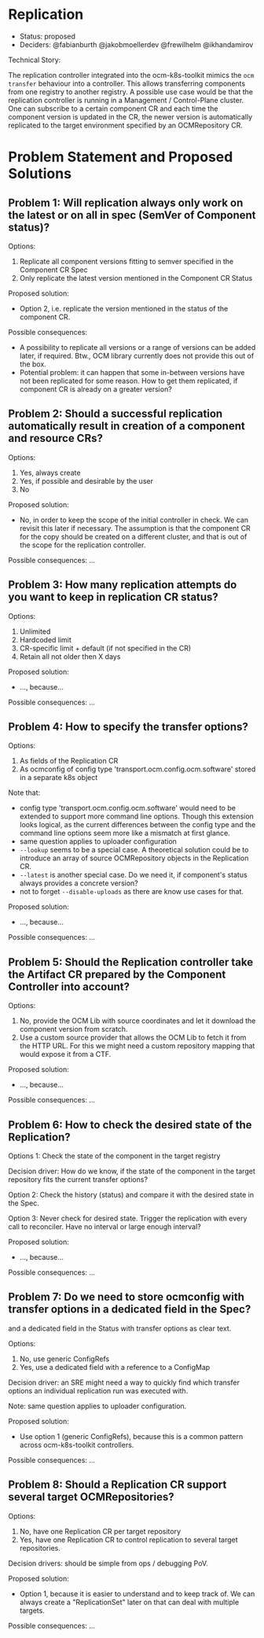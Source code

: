 # Replication

* Status: proposed
* Deciders: @fabianburth @jakobmoellerdev @frewilhelm @ikhandamirov 

Technical Story: 

The replication controller integrated into the ocm-k8s-toolkit mimics the `ocm transfer` behaviour into a controller. This allows transferring components from one registry to another  registry. A possible use case would be that the replication controller is running in a Management / Control-Plane cluster. One can subscribe to a certain component CR and each time the component version is updated in the CR, the newer version is automatically replicated to the target environment specified by an OCMRepository CR.

# Problem Statement and Proposed Solutions

## Problem 1: Will replication always only work on the latest or on all in spec (SemVer of Component status)?

Options:
1. Replicate all component versions fitting to semver specified in the Component CR Spec
2. Only replicate the latest version mentioned in the Component CR Status

Proposed solution:
* Option 2, i.e. replicate the version mentioned in the status of the component CR. 

Possible consequences:
* A possibility to replicate all versions or a range of versions can be added later, if required. Btw., OCM library currently does not provide this out of the box.
* Potential problem: it can happen that some in-between versions have not been replicated for some reason. How to get them replicated, if component CR is already on a greater version?

## Problem 2: Should a successful replication automatically result in creation of a component and resource CRs?

Options:
1. Yes, always create
2. Yes, if possible and desirable by the user
3. No

Proposed solution:
* No, in order to keep the scope of the initial controller in check. We can revisit this later if necessary. The assumption is that the component CR for the copy should be created on a different cluster, and that is out of the scope for the replication controller.

Possible consequences: ...

## Problem 3: How many replication attempts do you want to keep in replication CR status?

Options:
1. Unlimited
2. Hardcoded limit
3. CR-specific limit + default (if not specified in the CR)
4. Retain all not older then X days

Proposed solution:
* ..., because... 

Possible consequences: ...

## Problem 4: How to specify the transfer options?

Options:
1. As fields of the Replication CR
2. As ocmconfig of config type 'transport.ocm.config.ocm.software' stored in a separate k8s object

Note that:
* config type 'transport.ocm.config.ocm.software' would need to be extended to support more command line options. Though this extension looks logical, as the current differences between the config type and the command line options seem more like a mismatch at first glance.
* same question applies to uploader configuration
* `--lookup` seems to be a special case. A theoretical solution could be to introduce an array of source OCMRepository objects in the Replication CR.
* `--latest` is another special case. Do we need it, if component's status always provides a concrete version?
* not to forget `--disable-uploads` as there are know use cases for that.

Proposed solution:
* ..., because... 

Possible consequences: ...

## Problem 5: Should the Replication controller take the Artifact CR prepared by the Component Controller into account?

Options:
1. No, provide the OCM Lib with source coordinates and let it download the component version from scratch.
2. Use a custom source provider that allows the OCM Lib to fetch it from the HTTP URL. For this we might need a custom repository mapping that would expose it from a CTF.

Proposed solution:
* ..., because... 

Possible consequences: ...

## Problem 6: How to check the desired state of the Replication?

Options 1: Check the state of the component in the target registry

Decision driver: How do we know, if the state of the component in the target repository fits the current transfer options?

Option 2: Check the history (status) and compare it with the desired state in the Spec.

Option 3: Never check for desired state. Trigger the replication with every call to reconciler. Have no interval or large enough interval?

Proposed solution:
* ..., because... 

Possible consequences: ...

## Problem 7: Do we need to store ocmconfig with transfer options in a dedicated field in the Spec?

and a dedicated field in the Status with transfer options as clear text.

Options:
1. No, use generic ConfigRefs
2. Yes, use a dedicated field with a reference to a ConfigMap

Decision driver: an SRE might need a way to quickly find which transfer options an individual replication run was executed with.

Note: same question applies to uploader configuration.

Proposed solution:
* Use option 1 (generic ConfigRefs), because this is a common pattern across ocm-k8s-toolkit controllers.

Possible consequences: ...

## Problem 8: Should a Replication CR support several target OCMRepositories?

Options:
1. No, have one Replication CR per target repository
2. Yes, have one Replication CR to control replication to several target repositories.

Decision drivers: should be simple from ops / debugging PoV.

Proposed solution:
* Option 1, because it is easier to understand and to keep track of. We can always create a "ReplicationSet" later on that can deal with multiple targets. 

Possible consequences: ...
